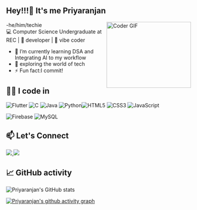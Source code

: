 
## Hey!!!👋 It's me Priyaranjan<br>
  -he/him/techie
<img alt="Coder GIF" align="right" height=180 width=230 src="https://images.squarespace-cdn.com/content/v1/5769fc401b631bab1addb2ab/1541580611624-TE64QGKRJG8SWAIUS7NS/ke17ZwdGBToddI8pDm48kPoswlzjSVMM-SxOp7CV59BZw-zPPgdn4jUwVcJE1ZvWQUxwkmyExglNqGp0IvTJZamWLI2zvYWH8K3-s_4yszcp2ryTI0HqTOaaUohrI8PI6FXy8c9PWtBlqAVlUS5izpdcIXDZqDYvprRqZ29Pw0o/coding-freak.gif" />
<br>
💻 Computer Science Undergraduate at REC | 👾 developer | 🤖 vibe coder  <br>
- 🌱 I’m currently learning DSA and Integrating AI to my workflow
- 🚀 exploring the world of tech
- ⚡ Fun fact:I commit!


## 🧑‍💻 I code in
![Flutter](https://img.shields.io/badge/Flutter-%2302569B.svg?style=for-the-badge&logo=Flutter&logoColor=white) ![C](https://img.shields.io/badge/c-%2300599C.svg?style=for-the-badge&logo=c&logoColor=white) ![Java](https://img.shields.io/badge/java-%23ED8B00.svg?style=for-the-badge&logo=openjdk&logoColor=white) ![Python](https://img.shields.io/badge/python-3670A0?style=for-the-badge&logo=python&logoColor=ffdd54)![HTML5](https://img.shields.io/badge/html5-%23E34F26.svg?style=for-the-badge&logo=html5&logoColor=white) ![CSS3](https://img.shields.io/badge/css3-%231572B6.svg?style=for-the-badge&logo=css3&logoColor=white) ![JavaScript](https://img.shields.io/badge/javascript-%23323330.svg?style=for-the-badge&logo=javascript&logoColor=%23F7DF1E) 

 ![Firebase](https://img.shields.io/badge/firebase-%23039BE5.svg?style=for-the-badge&logo=firebase) ![MySQL](https://img.shields.io/badge/mysql-4479A1.svg?style=for-the-badge&logo=mysql&logoColor=white) 

## 📫 Let's Connect  

<p align="left">
  <a href="https://www.linkedin.com/in/priyaranjan-d-a-b436002a2/">
    <img src="https://img.shields.io/badge/LinkedIn-0077B5?style=for-the-badge&logo=linkedin&logoColor=white" />
  </a>
  <a href="mailto:ranjanar2006@gmail.com">
    <img src="https://img.shields.io/badge/Gmail-D14836?style=for-the-badge&logo=gmail&logoColor=white" />
  </a>
</p>



## 📈 GitHub activity
![Priyaranjan's GitHub stats](https://github-readme-stats.vercel.app/api?username=Priyaranjan-DA&theme=dark&show_icons=true&&hide=issues,contribs)



[![Priyaranjan's github activity graph](https://github-readme-activity-graph.vercel.app/graph?username=Priyaranjan-DA&bg_color=000000&color=ffffff&line=51f565&point=ffffff&area=true&hide_border=true)](https://github.com/Priyaranjan-DA/github-readme-activity-graph)

